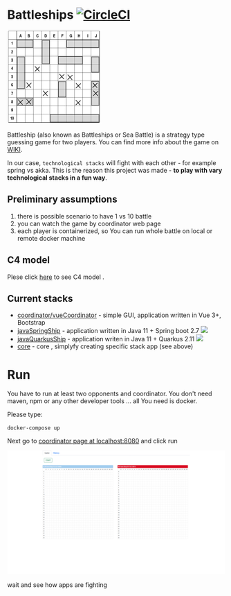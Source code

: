 # Battleships [![CircleCI](https://circleci.com/gh/0i99/battleships/tree/main.svg?style=svg)](https://circleci.com/gh/0i99/battleships/tree/main)

![](doc/img/board.png)

Battleship (also known as Battleships or Sea Battle) is a strategy type guessing game for two players. 
You can find more info about the game on [WIKI](https://en.wikipedia.org/wiki/Battleship_(game)).

In our case, `technological stacks` will fight with each other - for example spring vs akka. 
This is the reason this project was made - **to play with vary technological stacks in a fun way**.

## Preliminary assumptions

1. there is possible scenario to have 1 vs 10 battle
2. you can watch the game by coordinator web page
3. each player is containerized, so You can run whole battle on local or remote docker machine


## C4 model

Plese click [here](doc/c4.md) to see C4 model .


## Current stacks

- [coordinator/vueCoordinator](coordinator/vueCoordinator) - simple GUI, application written in Vue 3+, Bootstrap
- [javaSpringShip](javaSpringShip) - application written in Java 11 + Spring boot 2.7 ![](https://spring.io/images/favicon-9d25009f65637a49ac8d91eb1cf7b75e.ico)
- [javaQuarkusShip](javaQuarkusShip) - application writen in Java 11 + Quarkus 2.11 ![](https://quarkus.io//favicon.ico)
- [core](core) - core , simplyfy creating specific stack app (see above)

# Run

You have to run at least two opponents and coordinator. You don't need maven, npm or any other developer tools ... all You need is docker.
 
Please type:

```
docker-compose up
```


Next go to [coordinator page at localhost:8080](http://localhost:8080) and click run

![](doc/battleship.gif)

wait and see how apps are fighting



